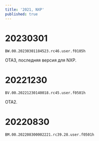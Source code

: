 ```yaml
---
title: '2021, NXP'
published: true
---
```


# 20230301
`BW.00.20230301184523.rc46.user.f0105h`

OTA3, последняя версия для NXP.

# 20221230
`BV.00.20221230140018.rc45.user.f0501h`

OTA2.

# 20220830
`BM.00.202208300002221.rc39.28.user.f0501h`
